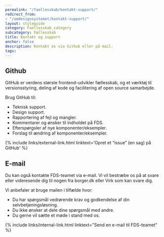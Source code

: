 ```yaml
---
permalink: "/faellesskab/kontakt-support/"
redirect_from:
- "/omdesignsystemet/kontakt-support/"
layout: styleguide
category: Faellesskab_category
subcategory: Fællesskab
title: Kontakt og support
anchor: false
description: Kontakt os via Github eller på mail.
tags:
---  
```


## Github

GitHub er verdens største frontend-udvikler fællesskab, og et værktøj til versionsstyring, deling af kode og facilitering af open source samarbejde.

Brug GitHub til:

- Teknisk support.
- Design support.
- Rapportering af fejl og mangler.
- Kommentarer og ønsker til indholdet på FDS.
- Efterspørgsler af nye komponenter/eksempler.
- Forslag til ændring af komponenter/eksempler.

{% include links/external-link.html linktext='Opret et “issue” (en sag) på GitHub' %}

## E-mail

Du kan også kontakte FDS-teamet via e-mail. Vi vil bestræbe os på at svare eller videresende dig til nogen fra borger.dk eller Virk som kan svare dig.

Vi anbefaler at bruge mailen i tilfælde hvor:

- Du har spørgsmål vedrørende krav og godkendelse af din selvbetjeningsløsning.
- Du ikke ønsker at dele dine spørgsmål med andre.
- Du gerne vil sætte et møde i stand med os.

{% include links/internal-link.html linktext="Send en e-mail til FDS-teamet" %}